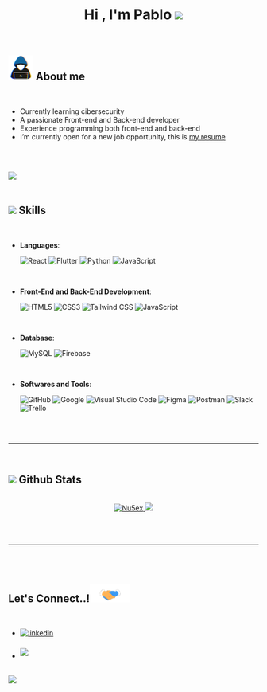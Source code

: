 <h1 align="center"><b>Hi , I'm Pablo </b><img src="https://media.giphy.com/media/hvRJCLFzcasrR4ia7z/giphy.gif" width="35"></h1>
<!--  -->

<br>
	
## <picture><img src = "https://github.com/0xAbdulKhalid/0xAbdulKhalid/raw/main/assets/mdImages/about_me.gif" width = 50px></picture> **About me**

<br>

- Currently learning cibersecurity
- A passionate Front-end and Back-end developer
- Experience programming both front-end and back-end
- I’m currently open for a new job opportunity, this is [my resume](https://www.canva.com/design/DAFcuIUs81k/UD6Q1aVAmv1we39X0dxkgQ/edit?utm_content=DAFcuIUs81k&utm_campaign=designshare&utm_medium=link2&utm_source=sharebutton)

<br><br>

<img src="https://user-images.githubusercontent.com/73097560/115834477-dbab4500-a447-11eb-908a-139a6edaec5c.gif"><br><br>

## <img src="https://media2.giphy.com/media/QssGEmpkyEOhBCb7e1/giphy.gif?cid=ecf05e47a0n3gi1bfqntqmob8g9aid1oyj2wr3ds3mg700bl&rid=giphy.gif" width ="25"><b> Skills</b>
<br>

<p align="center">

- **Languages**:
    
   ![React](https://img.shields.io/badge/React-%2300D9FF.svg?style=for-the-badge&logo=react&logoColor=white)
    ![Flutter](https://img.shields.io/badge/Flutter-%2302569B.svg?style=for-the-badge&logo=flutter&logoColor=white)
    ![Python](https://img.shields.io/badge/Python-%233776AB.svg?style=for-the-badge&logo=python&logoColor=white)
    ![JavaScript](https://img.shields.io/badge/JavaScript-%23F7DF1E.svg?style=for-the-badge&logo=javascript&logoColor=black)
<br>   
    
- **Front-End and Back-End Development**:

   ![HTML5](https://img.shields.io/badge/HTML5-%23E34F26.svg?style=for-the-badge&logo=html5&logoColor=white)
   ![CSS3](https://img.shields.io/badge/CSS-%231572B6.svg?style=for-the-badge&logo=css3&logoColor=white)
   ![Tailwind CSS](https://img.shields.io/badge/Tailwind_CSS-%2306B6D4.svg?style=for-the-badge&logo=tailwind-css&logoColor=white)
   ![JavaScript](https://img.shields.io/badge/JavaScript-%23F7DF1E.svg?style=for-the-badge&logo=javascript&logoColor=black)
  
<br>

 - **Database**:

   ![MySQL](https://img.shields.io/badge/MySQL-%2300f.svg?style=for-the-badge&logo=mysql&logoColor=white)
   ![Firebase](https://img.shields.io/badge/Firebase-%23039BE5.svg?style=for-the-badge&logo=firebase&logoColor=white)
   
<br>

- **Softwares and Tools**:
  
    ![GitHub](https://img.shields.io/badge/github-%23121011.svg?style=for-the-badge&logo=github&logoColor=white)
    ![Google](https://img.shields.io/badge/google-%234285F4.svg?style=for-the-badge&logo=google&logoColor=white)
    ![Visual Studio Code](https://img.shields.io/badge/Visual%20Studio%20Code-0078d7.svg?style=for-the-badge&logo=visual-studio-code&logoColor=white)
    ![Figma](https://img.shields.io/badge/Figma-F24E1E.svg?style=for-the-badge&logo=figma&logoColor=white)
    ![Postman](https://img.shields.io/badge/Postman-FF6C37.svg?style=for-the-badge&logo=postman&logoColor=white)
    ![Slack](https://img.shields.io/badge/Slack-4A154B.svg?style=for-the-badge&logo=slack&logoColor=white)
    ![Trello](https://img.shields.io/badge/Trello-0079BF.svg?style=for-the-badge&logo=trello&logoColor=white)

</p>

<br>
<br>

-----

<br>


## <img src="https://media.giphy.com/media/iY8CRBdQXODJSCERIr/giphy.gif" width="35"><b> Github Stats </b>
<br>

<div align="center">

<a href="https://github.com/Nu5ex/">
  <img src="https://github-readme-stats.vercel.app/api/top-langs?username=Nu5ex&show_icons=true&locale=en&layout=compact&line_height=20&title_color=7A7ADB&icon_color=2234AE&text_color=D3D3D3&bg_color=0,000000,130F40" width="375"  alt="Nu5ex"/>
  <img src="https://github-readme-stats.vercel.app/api?username=Nu5ex&include_all_commits=true&count_private=true&show_icons=true&line_height=20&title_color=7A7ADB&icon_color=2234AE&text_color=D3D3D3&bg_color=0,000000,130F40" width="450"/>

</a>
</div>

<br>
<br>
<br>

-----

<br>
<br>

## <b> Let's Connect..!</b><img src="https://github.com/0xAbdulKhalid/0xAbdulKhalid/raw/main/assets/mdImages/handshake.gif" width ="80">
<br>
<div align='left'>

<ul>

<li>
<a href="https://www.linkedin.com/in/pablo-fern%C3%A1ndez-ruzafa/" target="_blank">
<img src="https://img.shields.io/badge/linkedin:  Pablo Fernández Ruzafa-%2300acee.svg?color=405DE6&style=for-the-badge&logo=linkedin&logoColor=white" alt=linkedin style="margin-bottom: 5px;"/>
</a>
</li>

<br>

<li>
<a href="mailto:pabloyalma01@gmail.com" target="_blank">
<img src="https://img.shields.io/badge/gmail:  pabloyalma01-%23EA4335.svg?style=for-the-badge&logo=gmail&logoColor=white" t=mail style="margin-bottom: 5px;" />
</a>
</li>
	
</ul>
</div>

<br>
<img src="https://user-images.githubusercontent.com/73097560/115834477-dbab4500-a447-11eb-908a-139a6edaec5c.gif">
<br>
<br>
<br>

<div align='center'>
</div>
<br>

